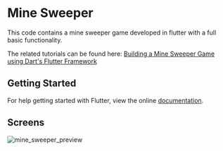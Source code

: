 # Mine Sweeper

This code contains a mine sweeper game developed in flutter with a full basic functionality.

The related tutorials can be found here: [Building a Mine Sweeper Game using Dart's Flutter Framework ](https://www.youtube.com/watch?v=I4onjC9Mbc4&list=PLJbE2Yu2zumDqr_-hqpAN0nIr6m14TAsd&index=27) 

## Getting Started

For help getting started with Flutter, view the online
[documentation](https://flutter.io/).

## Screens

![mine_sweeper_preview](../master/preview_images/mine_sweeper_preview.gif)
